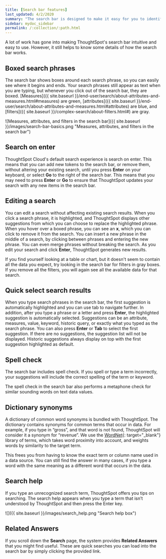 ```yaml
---
title: [Search bar features]
last_updated: 4/2/2020
summary: "The search bar is designed to make it easy for you to identify your search terms. "
sidebar: mydoc_sidebar
permalink: /:collection/:path.html
---
```

A lot of work has gone into making ThoughtSpot's search bar intuitive and easy to use. However, it still helps to know some details of how the search bar works.

## Boxed search phrases

The search bar shows boxes around each search phrase, so you can easily see where it begins and ends. Your search phrases still appear as text when you are typing, but whenever you click out of the search bar, they are boxed. [Measures]({{ site.baseurl }}/end-user/search/about-attributes-and-measures.html#measures) are green, [attributes]({{ site.baseurl }}/end-user/search/about-attributes-and-measures.html#attributes) are blue, and [filters]({{ site.baseurl }}/complex-search/about-filters.html#) are gray.

![Measures, attributes, and filters in the search bar]({{ site.baseurl }}/images/search-bar-basics.png "Measures, attributes, and filters in the search bar")

## Search on enter
ThoughtSpot Cloud's default search experience is search on enter. This means that you can add new tokens to the search bar, or remove them, without altering your existing search, until you press **Enter** on your keyboard, or select **Go** to the right of the search bar. This means that you may need to press **Enter** or **Go** to ensure that ThoughtSpot updates your search with any new items in the search bar.

## Editing a search

You can edit a search without affecting existing search results.  When you click a search phrase, it is highlighted, and ThoughtSpot displays other suggestions from which you can choose to replace the highlighted phrase. When you hover over a boxed phrase, you can see an **x**, which you can click to remove it from the search. You can insert a new phrase in the middle of a search, by clicking between phrases and entering the new phrase. You can even merge phrases without breaking the search. As you edit your search and click **Enter**, ThoughtSpot generates new results.

If you find yourself looking at a table or chart, but it doesn't seem to contain all the data you expect, try looking in the search bar for filters in gray boxes. If you remove all the filters, you will again see all the available data for that search.

## Quick select search results
When you type search phrases in the search bar, the first suggestion is automatically highlighted and you can use tab to navigate further. In addition, after you type a phrase or a letter and press **Enter**, the highlighted suggestion is automatically selected. Suggestions can be an attribute, measures, value, keyword, historic query, or exactly what you typed as the search phrase. You can also press **Enter** or **Tab** to select the first suggestion. If there are no suggestions, the suggestion list will not be displayed.
Historic suggestions always display on top with the first suggestion highlighted as default.

## Spell check

The search bar includes spell check. If you spell or type a term incorrectly, your suggestions will include the correct spelling of the term or keyword.

The spell check in the search bar also performs a metaphone check for similar sounding words on text data values.

## Dictionary synonyms

A dictionary of common word synonyms is bundled with ThoughtSpot. The dictionary contains synonyms for common terms that occur in data. For example, if you type in “gross”, and that word is not found, ThoughtSpot will consider it a synonym for “revenue”. We use the [WordNet](https://wordnet.princeton.edu/){: target="_blank"} library of terms, which takes word proximity into account, and weights words by similarity to the target term.

This frees you from having to know the exact term or column name used in a data source. You can still find the answer in many cases, if you type a word with the same meaning as a different word that occurs in the data.

## Search help

If you type an unrecognized search term, ThoughtSpot offers you tips on searching. The search help appears when you type a term that isn’t understood by ThoughtSpot and then press the Enter key.

 ![]({{ site.baseurl }}/images/search_help.png "Search help box")

## Related Answers

If you scroll down the **Search** page, the system provides **Related Answers** that you might find useful. These are quick searches you can load into the search bar by simply clicking the provided link.
